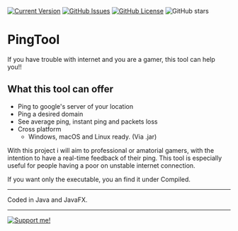 [![Current Version](https://img.shields.io/badge/version-1.0.2-green.svg)](https://github.com/FCPercival/PingTool) 
[![GitHub Issues](https://img.shields.io/github/issues/FCPercival/PingTool.svg)](https://github.com/FCPercival/PingTool/issues)
[![GitHub License](https://img.shields.io/github/license/FCPercival/PingTool)](https://github.com/FCPercival/PingTool/blob/master/LICENSE)
![GitHub stars](https://img.shields.io/github/stars/FCPercival/PingTool?style=social)






# PingTool

If you have trouble with internet and you are a gamer, this tool can help you!!


## What this tool can offer

  * Ping to google's server of your location
  * Ping a desired domain
  * See average ping, instant ping and packets loss
  * Cross platform
    - Windows, macOS and Linux ready. (Via .jar)

  
  
 With this project i will aim to professional or amatorial gamers, 
 with the intention to have a real-time feedback of their ping. 
 This tool is especially useful for people having a poor on unstable internet connection. 
 
 If you want only the executable, you an find it under Compiled.
 
---

Coded in Java and JavaFX.

---
[![Support me!](https://www.buymeacoffee.com/assets/img/custom_images/yellow_img.png)](https://www.buymeacoffee.com/dvingerh)
